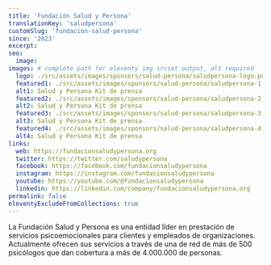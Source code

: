 ```yaml
---
title: 'Fundación Salud y Persona'
translationKey: 'saludpersona'
customSlug: 'fundacion-salud-persona'
since: '2023'
excerpt:
seo:
  image:
images: # complete path for eleventy img srcset output, alt required
  logo: ./src/assets/images/sponsors/salud-persona/saludpersona-logo.png
  featured1: ./src/assets/images/sponsors/salud-persona/saludpersona-1.jpg
  alt1: Salud y Persona Kit de prensa
  featured2: ./src/assets/images/sponsors/salud-persona/saludpersona-2.jpg
  alt2: Salud y Persona Kit de prensa
  featured3: ./src/assets/images/sponsors/salud-persona/saludpersona-3.jpg
  alt3: Salud y Persona Kit de prensa
  featured4: ./src/assets/images/sponsors/salud-persona/saludpersona-4.jpg
  alt4: Salud y Persona Kit de prensa
links:
  web: https://fundacionsaludypersona.org
  twitter: https://twitter.com/saludypersona
  facebook: https://facebook.com/fundacionsaludypersona
  instagram: https://instagram.com/fundacionsaludypersona
  youtube: https://youtube.com/@fundacionsaludypersona
  linkedin: https://linkedin.com/company/fundacionsaludypersona.org
permalink: false
eleventyExcludeFromCollections: true
---
```


La Fundación Salud y Persona es una entidad líder en prestación de servicios psicoemocionales para clientes y empleados de organizaciones. Actualmente ofrecen sus servicios a través de una de red de más de 500 psicólogos que dan cobertura a más de 4.000.000 de personas.
